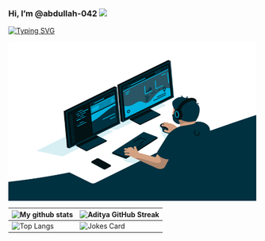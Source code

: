### Hi, I’m @abdullah-042 <img src="https://media.giphy.com/media/hvRJCLFzcasrR4ia7z/giphy.gif" width="25px">

[![Typing SVG](https://readme-typing-svg.herokuapp.com?font=Robot-Bold&size=30&color=330033&center=true&vCenter=true&width=900&height=110&lines=Tech+Enthusiast;Data+Science;ML;AI;Robotics;IoT)](https://git.io/typing-svg)

<img align="center" alt="GIF" src="https://github.com/abdullah-042/abdullah-042/blob/main/code.gif?raw=true" width="500" height="320" style="max-width: 100%;">

<!-- 
<a href="https://github.com/abdullah-042"><img align="topw" alt="GitHub" src="https://img.shields.io/badge/dynamic/json?logo=github&label=GitHub+Followers&labelColor=282c34&color=181717&query=%24.data.totalSubs&url=https%3A%2F%2Fapi.spencerwoo.com%2Fsubstats%2F%3Fsource%3Dgithub%26queryKey%3Dabdullah-042&longCache=true"/></a>
-->

| ![My github stats](https://github-readme-stats.vercel.app/api?username=abdullah-042&theme=gruvbox&show_icons=true) | ![Aditya GitHub Streak](https://github-readme-streak-stats.herokuapp.com/?user=abdullah-042&theme=tokyonight) |
| --- | --- |
| ![Top Langs](https://github-readme-stats.vercel.app/api/top-langs/?username=abdullah-042&theme=tokyonight) | ![Jokes Card](https://readme-jokes.vercel.app/api?theme=tokyonight) |
